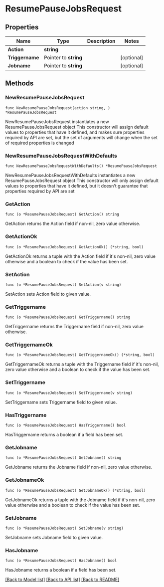# ResumePauseJobsRequest

## Properties

Name | Type | Description | Notes
------------ | ------------- | ------------- | -------------
**Action** | **string** |  | 
**Triggername** | Pointer to **string** |  | [optional] 
**Jobname** | Pointer to **string** |  | [optional] 

## Methods

### NewResumePauseJobsRequest

`func NewResumePauseJobsRequest(action string, ) *ResumePauseJobsRequest`

NewResumePauseJobsRequest instantiates a new ResumePauseJobsRequest object
This constructor will assign default values to properties that have it defined,
and makes sure properties required by API are set, but the set of arguments
will change when the set of required properties is changed

### NewResumePauseJobsRequestWithDefaults

`func NewResumePauseJobsRequestWithDefaults() *ResumePauseJobsRequest`

NewResumePauseJobsRequestWithDefaults instantiates a new ResumePauseJobsRequest object
This constructor will only assign default values to properties that have it defined,
but it doesn't guarantee that properties required by API are set

### GetAction

`func (o *ResumePauseJobsRequest) GetAction() string`

GetAction returns the Action field if non-nil, zero value otherwise.

### GetActionOk

`func (o *ResumePauseJobsRequest) GetActionOk() (*string, bool)`

GetActionOk returns a tuple with the Action field if it's non-nil, zero value otherwise
and a boolean to check if the value has been set.

### SetAction

`func (o *ResumePauseJobsRequest) SetAction(v string)`

SetAction sets Action field to given value.


### GetTriggername

`func (o *ResumePauseJobsRequest) GetTriggername() string`

GetTriggername returns the Triggername field if non-nil, zero value otherwise.

### GetTriggernameOk

`func (o *ResumePauseJobsRequest) GetTriggernameOk() (*string, bool)`

GetTriggernameOk returns a tuple with the Triggername field if it's non-nil, zero value otherwise
and a boolean to check if the value has been set.

### SetTriggername

`func (o *ResumePauseJobsRequest) SetTriggername(v string)`

SetTriggername sets Triggername field to given value.

### HasTriggername

`func (o *ResumePauseJobsRequest) HasTriggername() bool`

HasTriggername returns a boolean if a field has been set.

### GetJobname

`func (o *ResumePauseJobsRequest) GetJobname() string`

GetJobname returns the Jobname field if non-nil, zero value otherwise.

### GetJobnameOk

`func (o *ResumePauseJobsRequest) GetJobnameOk() (*string, bool)`

GetJobnameOk returns a tuple with the Jobname field if it's non-nil, zero value otherwise
and a boolean to check if the value has been set.

### SetJobname

`func (o *ResumePauseJobsRequest) SetJobname(v string)`

SetJobname sets Jobname field to given value.

### HasJobname

`func (o *ResumePauseJobsRequest) HasJobname() bool`

HasJobname returns a boolean if a field has been set.


[[Back to Model list]](../README.md#documentation-for-models) [[Back to API list]](../README.md#documentation-for-api-endpoints) [[Back to README]](../README.md)


